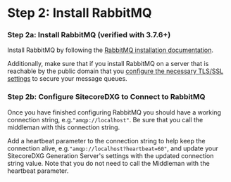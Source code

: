 # Step 2: Install RabbitMQ

### Step 2a: Install RabbitMQ \(verified with 3.7.6+\)

Install RabbitMQ by following the [RabbitMQ installation documentation](https://www.rabbitmq.com/download.html).

Additionally, make sure that if you install RabbitMQ on a server that is reachable by the public domain that you [configure the necessary TLS/SSL settings](https://www.rabbitmq.com/ssl.html) to secure your message queues.

### Step 2b: Configure SitecoreDXG to Connect to RabbitMQ

Once you have finished configuring RabbitMQ you should have a working connection string, e.g.`"amqp://localhost"`. Be sure that you call the middleman with this connection string.

Add a heartbeat parameter to the connection string to help keep the connection alive, e.g.`"amqp://localhost?heartbeat=60"`, and update your SitecoreDXG Generation Server's settings with the updated connection string value. Note that you do not need to call the Middleman with the heartbeat parameter.

